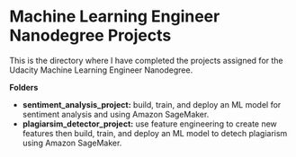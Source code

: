 # Machine Learning Engineer Nanodegree Projects

This is the directory where I have completed the projects assigned for the Udacity Machine Learning Engineer Nanodegree.

**Folders**
* **sentiment_analysis_project:** build, train, and deploy an ML model for sentiment analysis and using Amazon SageMaker.
* **plagiarsim_detector_project:** use feature engineering to create new features then build, train, and deploy an ML model to detech plagiarism using Amazon SageMaker. 

